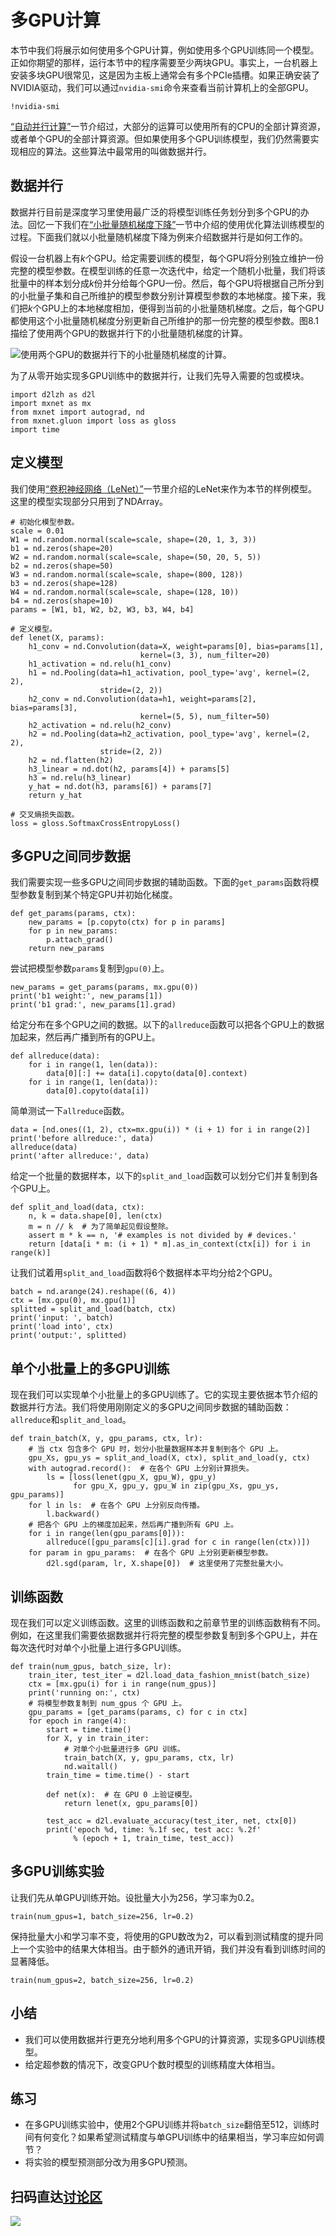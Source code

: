 # 多GPU计算

本节中我们将展示如何使用多个GPU计算，例如使用多个GPU训练同一个模型。正如你期望的那样，运行本节中的程序需要至少两块GPU。事实上，一台机器上安装多块GPU很常见，这是因为主板上通常会有多个PCIe插槽。如果正确安装了NVIDIA驱动，我们可以通过`nvidia-smi`命令来查看当前计算机上的全部GPU。

```{.python .input  n=1}
!nvidia-smi
```

[“自动并行计算”](auto-parallelism.md)一节介绍过，大部分的运算可以使用所有的CPU的全部计算资源，或者单个GPU的全部计算资源。但如果使用多个GPU训练模型，我们仍然需要实现相应的算法。这些算法中最常用的叫做数据并行。


## 数据并行

数据并行目前是深度学习里使用最广泛的将模型训练任务划分到多个GPU的办法。回忆一下我们在[“小批量随机梯度下降”](../chapter_optimization/minibatch-sgd.md)一节中介绍的使用优化算法训练模型的过程。下面我们就以小批量随机梯度下降为例来介绍数据并行是如何工作的。

假设一台机器上有$k$个GPU。给定需要训练的模型，每个GPU将分别独立维护一份完整的模型参数。在模型训练的任意一次迭代中，给定一个随机小批量，我们将该批量中的样本划分成$k$份并分给每个GPU一份。然后，每个GPU将根据自己所分到的小批量子集和自己所维护的模型参数分别计算模型参数的本地梯度。接下来，我们把$k$个GPU上的本地梯度相加，便得到当前的小批量随机梯度。之后，每个GPU都使用这个小批量随机梯度分别更新自己所维护的那一份完整的模型参数。图8.1描绘了使用两个GPU的数据并行下的小批量随机梯度的计算。

![使用两个GPU的数据并行下的小批量随机梯度的计算。](../img/data-parallel.svg)

为了从零开始实现多GPU训练中的数据并行，让我们先导入需要的包或模块。

```{.python .input  n=2}
import d2lzh as d2l
import mxnet as mx
from mxnet import autograd, nd
from mxnet.gluon import loss as gloss
import time
```

## 定义模型

我们使用[“卷积神经网络（LeNet）”](../chapter_convolutional-neural-networks/lenet.md)一节里介绍的LeNet来作为本节的样例模型。这里的模型实现部分只用到了NDArray。

```{.python .input  n=3}
# 初始化模型参数。
scale = 0.01
W1 = nd.random.normal(scale=scale, shape=(20, 1, 3, 3))
b1 = nd.zeros(shape=20)
W2 = nd.random.normal(scale=scale, shape=(50, 20, 5, 5))
b2 = nd.zeros(shape=50)
W3 = nd.random.normal(scale=scale, shape=(800, 128))
b3 = nd.zeros(shape=128)
W4 = nd.random.normal(scale=scale, shape=(128, 10))
b4 = nd.zeros(shape=10)
params = [W1, b1, W2, b2, W3, b3, W4, b4]

# 定义模型。
def lenet(X, params):
    h1_conv = nd.Convolution(data=X, weight=params[0], bias=params[1],
                             kernel=(3, 3), num_filter=20)
    h1_activation = nd.relu(h1_conv)
    h1 = nd.Pooling(data=h1_activation, pool_type='avg', kernel=(2, 2),
                    stride=(2, 2))
    h2_conv = nd.Convolution(data=h1, weight=params[2], bias=params[3],
                             kernel=(5, 5), num_filter=50)
    h2_activation = nd.relu(h2_conv)
    h2 = nd.Pooling(data=h2_activation, pool_type='avg', kernel=(2, 2),
                    stride=(2, 2))
    h2 = nd.flatten(h2)
    h3_linear = nd.dot(h2, params[4]) + params[5]
    h3 = nd.relu(h3_linear)
    y_hat = nd.dot(h3, params[6]) + params[7]
    return y_hat

# 交叉熵损失函数。
loss = gloss.SoftmaxCrossEntropyLoss()
```

## 多GPU之间同步数据

我们需要实现一些多GPU之间同步数据的辅助函数。下面的`get_params`函数将模型参数复制到某个特定GPU并初始化梯度。

```{.python .input  n=4}
def get_params(params, ctx):
    new_params = [p.copyto(ctx) for p in params]
    for p in new_params:
        p.attach_grad()
    return new_params
```

尝试把模型参数`params`复制到`gpu(0)`上。

```{.python .input  n=5}
new_params = get_params(params, mx.gpu(0))
print('b1 weight:', new_params[1])
print('b1 grad:', new_params[1].grad)
```

给定分布在多个GPU之间的数据。以下的`allreduce`函数可以把各个GPU上的数据加起来，然后再广播到所有的GPU上。

```{.python .input  n=6}
def allreduce(data):
    for i in range(1, len(data)):
        data[0][:] += data[i].copyto(data[0].context)
    for i in range(1, len(data)):
        data[0].copyto(data[i])
```

简单测试一下`allreduce`函数。

```{.python .input  n=7}
data = [nd.ones((1, 2), ctx=mx.gpu(i)) * (i + 1) for i in range(2)]
print('before allreduce:', data)
allreduce(data)
print('after allreduce:', data)
```

给定一个批量的数据样本，以下的`split_and_load`函数可以划分它们并复制到各个GPU上。

```{.python .input  n=8}
def split_and_load(data, ctx):
    n, k = data.shape[0], len(ctx)
    m = n // k  # 为了简单起见假设整除。
    assert m * k == n, '# examples is not divided by # devices.'
    return [data[i * m: (i + 1) * m].as_in_context(ctx[i]) for i in range(k)]
```

让我们试着用`split_and_load`函数将6个数据样本平均分给2个GPU。

```{.python .input  n=9}
batch = nd.arange(24).reshape((6, 4))
ctx = [mx.gpu(0), mx.gpu(1)]
splitted = split_and_load(batch, ctx)
print('input: ', batch)
print('load into', ctx)
print('output:', splitted)
```

## 单个小批量上的多GPU训练

现在我们可以实现单个小批量上的多GPU训练了。它的实现主要依据本节介绍的数据并行方法。我们将使用刚刚定义的多GPU之间同步数据的辅助函数：`allreduce`和`split_and_load`。

```{.python .input  n=10}
def train_batch(X, y, gpu_params, ctx, lr):
    # 当 ctx 包含多个 GPU 时，划分小批量数据样本并复制到各个 GPU 上。
    gpu_Xs, gpu_ys = split_and_load(X, ctx), split_and_load(y, ctx) 
    with autograd.record():  # 在各个 GPU 上分别计算损失。
        ls = [loss(lenet(gpu_X, gpu_W), gpu_y)
              for gpu_X, gpu_y, gpu_W in zip(gpu_Xs, gpu_ys, gpu_params)]
    for l in ls:  # 在各个 GPU 上分别反向传播。
        l.backward()
    # 把各个 GPU 上的梯度加起来，然后再广播到所有 GPU 上。
    for i in range(len(gpu_params[0])):
        allreduce([gpu_params[c][i].grad for c in range(len(ctx))])
    for param in gpu_params:  # 在各个 GPU 上分别更新模型参数。
        d2l.sgd(param, lr, X.shape[0])  # 这里使用了完整批量大小。
```

## 训练函数

现在我们可以定义训练函数。这里的训练函数和之前章节里的训练函数稍有不同。例如，在这里我们需要依据数据并行将完整的模型参数复制到多个GPU上，并在每次迭代时对单个小批量上进行多GPU训练。

```{.python .input  n=11}
def train(num_gpus, batch_size, lr):
    train_iter, test_iter = d2l.load_data_fashion_mnist(batch_size)
    ctx = [mx.gpu(i) for i in range(num_gpus)]
    print('running on:', ctx)
    # 将模型参数复制到 num_gpus 个 GPU 上。
    gpu_params = [get_params(params, c) for c in ctx]
    for epoch in range(4):
        start = time.time()
        for X, y in train_iter:
            # 对单个小批量进行多 GPU 训练。
            train_batch(X, y, gpu_params, ctx, lr)
            nd.waitall()
        train_time = time.time() - start

        def net(x):  # 在 GPU 0 上验证模型。
            return lenet(x, gpu_params[0])

        test_acc = d2l.evaluate_accuracy(test_iter, net, ctx[0])
        print('epoch %d, time: %.1f sec, test acc: %.2f'
              % (epoch + 1, train_time, test_acc))
```

## 多GPU训练实验

让我们先从单GPU训练开始。设批量大小为256，学习率为0.2。

```{.python .input  n=12}
train(num_gpus=1, batch_size=256, lr=0.2)
```

保持批量大小和学习率不变，将使用的GPU数改为2，可以看到测试精度的提升同上一个实验中的结果大体相当。由于额外的通讯开销，我们并没有看到训练时间的显著降低。

```{.python .input  n=13}
train(num_gpus=2, batch_size=256, lr=0.2)
```

## 小结

* 我们可以使用数据并行更充分地利用多个GPU的计算资源，实现多GPU训练模型。
* 给定超参数的情况下，改变GPU个数时模型的训练精度大体相当。

## 练习

* 在多GPU训练实验中，使用2个GPU训练并将`batch_size`翻倍至512，训练时间有何变化？如果希望测试精度与单GPU训练中的结果相当，学习率应如何调节？
* 将实验的模型预测部分改为用多GPU预测。


## 扫码直达[讨论区](https://discuss.gluon.ai/t/topic/1884)

![](../img/qr_multiple-gpus.svg)
